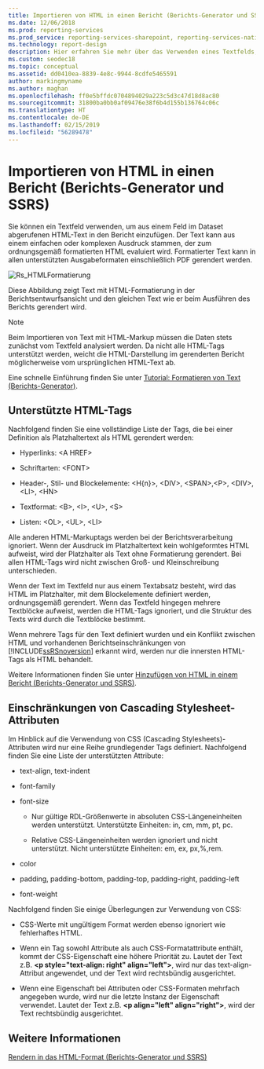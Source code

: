 ```yaml
---
title: Importieren von HTML in einen Bericht (Berichts-Generator und SSRS) | Microsoft-Dokumentation
ms.date: 12/06/2018
ms.prod: reporting-services
ms.prod_service: reporting-services-sharepoint, reporting-services-native
ms.technology: report-design
description: Hier erfahren Sie mehr über das Verwenden eines Textfelds, um aus einem Feld im Dataset abgerufenen HTML-Texte in den Bericht einzufügen.
ms.custom: seodec18
ms.topic: conceptual
ms.assetid: dd0410ea-8839-4e8c-9944-8cdfe5465591
author: markingmyname
ms.author: maghan
ms.openlocfilehash: ff0e5bffdc0704894029a223c5d3c47d18d8ac80
ms.sourcegitcommit: 31800ba0bb0af09476e38f6b4d155b136764c06c
ms.translationtype: HT
ms.contentlocale: de-DE
ms.lasthandoff: 02/15/2019
ms.locfileid: "56289478"
---
```

# <a name="importing-html-into-a-report-report-builder-and-ssrs"></a>Importieren von HTML in einen Bericht (Berichts-Generator und SSRS)
  Sie können ein Textfeld verwenden, um aus einem Feld im Dataset abgerufenen HTML-Text in den Bericht einzufügen. Der Text kann aus einem einfachen oder komplexen Ausdruck stammen, der zum ordnungsgemäß formatierten HTML evaluiert wird. Formatierter Text kann in allen unterstützten Ausgabeformaten einschließlich PDF gerendert werden.  
  
 ![Rs_HTMLFormatierung](../../reporting-services/report-design/media/rs-htmlformatting.gif "Rs_HTMLFormatting")  
  
 Diese Abbildung zeigt Text mit HTML-Formatierung in der Berichtsentwurfsansicht und den gleichen Text wie er beim Ausführen des Berichts gerendert wird.  
  
> [!NOTE]  
>  Beim Importieren von Text mit HTML-Markup müssen die Daten stets zunächst vom Textfeld analysiert werden. Da nicht alle HTML-Tags unterstützt werden, weicht die HTML-Darstellung im gerenderten Bericht möglicherweise vom ursprünglichen HTML-Text ab.  
  
 Eine schnelle Einführung finden Sie unter [Tutorial: Formatieren von Text &#40;Berichts-Generator&#41;](../../reporting-services/tutorial-format-text-report-builder.md).  
  
## <a name="supported-html-tags"></a>Unterstützte HTML-Tags  
 Nachfolgend finden Sie eine vollständige Liste der Tags, die bei einer Definition als Platzhaltertext als HTML gerendert werden:  
  
-   Hyperlinks: \<A HREF>  
  
-   Schriftarten: \<FONT>  
  
-   Header-, Stil- und Blockelemente: \<H{n}>, \<DIV>, \<SPAN>,\<P>, \<DIV>, \<LI>, \<HN>  
  
-   Textformat: \<B>, \<I>, \<U>, \<S>  
  
-   Listen: \<OL>, \<UL>, \<LI>  
  
 Alle anderen HTML-Markuptags werden bei der Berichtsverarbeitung ignoriert. Wenn der Ausdruck im Platzhaltertext kein wohlgeformtes HTML aufweist, wird der Platzhalter als Text ohne Formatierung gerendert. Bei allen HTML-Tags wird nicht zwischen Groß- und Kleinschreibung unterschieden.  
  
 Wenn der Text im Textfeld nur aus einem Textabsatz besteht, wird das HTML im Platzhalter, mit dem Blockelemente definiert werden, ordnungsgemäß gerendert. Wenn das Textfeld hingegen mehrere Textblöcke aufweist, werden die HTML-Tags ignoriert, und die Struktur des Texts wird durch die Textblöcke bestimmt.  
  
 Wenn mehrere Tags für den Text definiert wurden und ein Konflikt zwischen HTML und vorhandenen Berichtseinschränkungen von [!INCLUDE[ssRSnoversion](../../includes/ssrsnoversion-md.md)] erkannt wird, werden nur die innersten HTML-Tags als HTML behandelt.  
  
 Weitere Informationen finden Sie unter [Hinzufügen von HTML in einem Bericht (Berichts-Generator und SSRS)](../../reporting-services/report-design/add-html-into-a-report-report-builder-and-ssrs.md).  
  
## <a name="limitations-of-cascading-style-sheet-attributes"></a>Einschränkungen von Cascading Stylesheet-Attributen  
 Im Hinblick auf die Verwendung von CSS (Cascading Stylesheets)-Attributen wird nur eine Reihe grundlegender Tags definiert. Nachfolgend finden Sie eine Liste der unterstützten Attribute:  
  
-   text-align, text-indent  
  
-   font-family  
  
-   font-size  
  
    -   Nur gültige RDL-Größenwerte in absoluten CSS-Längeneinheiten werden unterstützt. Unterstützte Einheiten: in, cm, mm, pt, pc.  
  
    -   Relative CSS-Längeneinheiten werden ignoriert und nicht unterstützt. Nicht unterstützte Einheiten: em, ex, px,%,rem.  
  
-   color  
  
-   padding, padding-bottom, padding-top, padding-right, padding-left  
  
-   font-weight  
  
 Nachfolgend finden Sie einige Überlegungen zur Verwendung von CSS:  
  
-   CSS-Werte mit ungültigem Format werden ebenso ignoriert wie fehlerhaftes HTML.  
  
-   Wenn ein Tag sowohl Attribute als auch CSS-Formatattribute enthält, kommt der CSS-Eigenschaft eine höhere Priorität zu. Lautet der Text z.B. **\<p style="text-align: right" align="left">**, wird nur das text-align-Attribut angewendet, und der Text wird rechtsbündig ausgerichtet.  
  
-   Wenn eine Eigenschaft bei Attributen oder CSS-Formaten mehrfach angegeben wurde, wird nur die letzte Instanz der Eigenschaft verwendet. Lautet der Text z.B. **\<p align="left" align="right">**, wird der Text rechtsbündig ausgerichtet.  
  
## <a name="see-also"></a>Weitere Informationen  
 [Rendern in das HTML-Format &#40;Berichts-Generator und SSRS&#41;](../../reporting-services/report-builder/rendering-to-html-report-builder-and-ssrs.md)  
  
  
